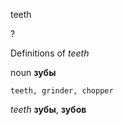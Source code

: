 teeth

?


Definitions of _teeth_

noun
**зубы**

    teeth, grinder, chopper

_teeth_
**зубы**, **зубов**